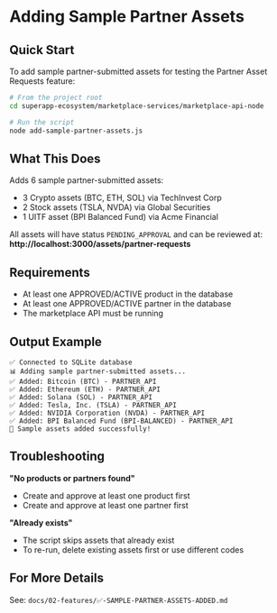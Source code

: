 # Adding Sample Partner Assets

## Quick Start

To add sample partner-submitted assets for testing the Partner Asset Requests feature:

```bash
# From the project root
cd superapp-ecosystem/marketplace-services/marketplace-api-node

# Run the script
node add-sample-partner-assets.js
```

## What This Does

Adds 6 sample partner-submitted assets:
- 3 Crypto assets (BTC, ETH, SOL) via TechInvest Corp
- 2 Stock assets (TSLA, NVDA) via Global Securities  
- 1 UITF asset (BPI Balanced Fund) via Acme Financial

All assets will have status `PENDING_APPROVAL` and can be reviewed at:
**http://localhost:3000/assets/partner-requests**

## Requirements

- At least one APPROVED/ACTIVE product in the database
- At least one APPROVED/ACTIVE partner in the database
- The marketplace API must be running

## Output Example

```
✅ Connected to SQLite database
📊 Adding sample partner-submitted assets...
✅ Added: Bitcoin (BTC) - PARTNER_API
✅ Added: Ethereum (ETH) - PARTNER_API
✅ Added: Solana (SOL) - PARTNER_API
✅ Added: Tesla, Inc. (TSLA) - PARTNER_API
✅ Added: NVIDIA Corporation (NVDA) - PARTNER_API
✅ Added: BPI Balanced Fund (BPI-BALANCED) - PARTNER_API
🎉 Sample assets added successfully!
```

## Troubleshooting

**"No products or partners found"**
- Create and approve at least one product first
- Create and approve at least one partner first

**"Already exists"**
- The script skips assets that already exist
- To re-run, delete existing assets first or use different codes

## For More Details

See: `docs/02-features/✅-SAMPLE-PARTNER-ASSETS-ADDED.md`


